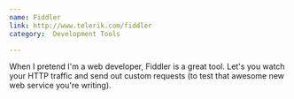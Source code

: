 ```yaml
---
name: Fiddler
link: http://www.telerik.com/fiddler
category:  Development Tools

---
```


When I pretend I'm a web developer, Fiddler is a great tool.  Let's you watch your HTTP traffic and send out custom requests (to test that awesome new web service you're writing).  